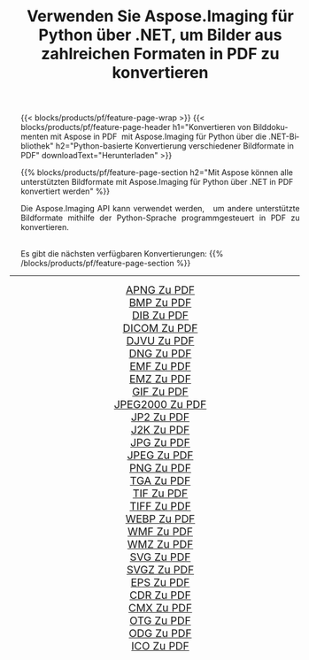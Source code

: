 ﻿---
title: Verwenden Sie Aspose.Imaging für Python über .NET, um Bilder aus zahlreichen Formaten in PDF zu konvertieren 
weight: 3920
url: /de/python-net/conversion/to/pdf 
lang: de
langdirlevel: 2
locales: zh-hans,ja,it,ru,de,es,fr,nl,id,lt,pl,pt,vi,tr,ko,zh-hant,ar,hi,th,sv,cs,uk,he
description: Sie können Aspose.Imaging für Python über die .NET-Bibliothek verwenden, um eine Vielzahl von Formaten in PDF zu konvertieren.
---

{{< blocks/products/pf/feature-page-wrap >}}
{{< blocks/products/pf/feature-page-header h1="Konvertieren von Bilddokumenten mit Aspose in PDF  mit Aspose.Imaging für Python über die .NET-Bibliothek" h2="Python-basierte Konvertierung verschiedener Bildformate in PDF" downloadText="Herunterladen" >}}


{{% blocks/products/pf/feature-page-section  h2="Mit Aspose können alle unterstützten Bildformate mit Aspose.Imaging für Python über .NET in PDF konvertiert werden" %}}
<p align=justify>Die Aspose.Imaging API kann verwendet werden,   um andere unterstützte Bildformate mithilfe der Python-Sprache programmgesteuert in PDF zu konvertieren.</p>
<br/>
Es gibt die nächsten verfügbaren Konvertierungen:
{{% /blocks/products/pf/feature-page-section %}}
<div class="container-fluid productfamilypage bg-gray">
    <div class="convertypes bg-gray agp-content section">
        <div class="container">
		<hr style="margin-left:-20px;"/>
		<div class="row other-converters" style="gap: 10px;font-size: 19px;text-align:center;">
		    <div class='col-md-2 other-converter remove-lp remove-rp'><a href="/imaging/de/python-net/conversion/apng-to-pdf" style="padding:15px;">APNG Zu PDF</a></div>
<div class='col-md-2 other-converter remove-lp remove-rp'><a href="/imaging/de/python-net/conversion/bmp-to-pdf" style="padding:15px;">BMP Zu PDF</a></div>
<div class='col-md-2 other-converter remove-lp remove-rp'><a href="/imaging/de/python-net/conversion/dib-to-pdf" style="padding:15px;">DIB Zu PDF</a></div>
<div class='col-md-2 other-converter remove-lp remove-rp'><a href="/imaging/de/python-net/conversion/dicom-to-pdf" style="padding:15px;">DICOM Zu PDF</a></div>
<div class='col-md-2 other-converter remove-lp remove-rp'><a href="/imaging/de/python-net/conversion/djvu-to-pdf" style="padding:15px;">DJVU Zu PDF</a></div>
<div class='col-md-2 other-converter remove-lp remove-rp'><a href="/imaging/de/python-net/conversion/dng-to-pdf" style="padding:15px;">DNG Zu PDF</a></div>
<div class='col-md-2 other-converter remove-lp remove-rp'><a href="/imaging/de/python-net/conversion/emf-to-pdf" style="padding:15px;">EMF Zu PDF</a></div>
<div class='col-md-2 other-converter remove-lp remove-rp'><a href="/imaging/de/python-net/conversion/emz-to-pdf" style="padding:15px;">EMZ Zu PDF</a></div>
<div class='col-md-2 other-converter remove-lp remove-rp'><a href="/imaging/de/python-net/conversion/gif-to-pdf" style="padding:15px;">GIF Zu PDF</a></div>
<div class='col-md-2 other-converter remove-lp remove-rp'><a href="/imaging/de/python-net/conversion/jpeg2000-to-pdf" style="padding:15px;">JPEG2000 Zu PDF</a></div>
<div class='col-md-2 other-converter remove-lp remove-rp'><a href="/imaging/de/python-net/conversion/jp2-to-pdf" style="padding:15px;">JP2 Zu PDF</a></div>
<div class='col-md-2 other-converter remove-lp remove-rp'><a href="/imaging/de/python-net/conversion/j2k-to-pdf" style="padding:15px;">J2K Zu PDF</a></div>
<div class='col-md-2 other-converter remove-lp remove-rp'><a href="/imaging/de/python-net/conversion/jpg-to-pdf" style="padding:15px;">JPG Zu PDF</a></div>
<div class='col-md-2 other-converter remove-lp remove-rp'><a href="/imaging/de/python-net/conversion/jpeg-to-pdf" style="padding:15px;">JPEG Zu PDF</a></div>
<div class='col-md-2 other-converter remove-lp remove-rp'><a href="/imaging/de/python-net/conversion/png-to-pdf" style="padding:15px;">PNG Zu PDF</a></div>
<div class='col-md-2 other-converter remove-lp remove-rp'><a href="/imaging/de/python-net/conversion/tga-to-pdf" style="padding:15px;">TGA Zu PDF</a></div>
<div class='col-md-2 other-converter remove-lp remove-rp'><a href="/imaging/de/python-net/conversion/tif-to-pdf" style="padding:15px;">TIF Zu PDF</a></div>
<div class='col-md-2 other-converter remove-lp remove-rp'><a href="/imaging/de/python-net/conversion/tiff-to-pdf" style="padding:15px;">TIFF Zu PDF</a></div>
<div class='col-md-2 other-converter remove-lp remove-rp'><a href="/imaging/de/python-net/conversion/webp-to-pdf" style="padding:15px;">WEBP Zu PDF</a></div>
<div class='col-md-2 other-converter remove-lp remove-rp'><a href="/imaging/de/python-net/conversion/wmf-to-pdf" style="padding:15px;">WMF Zu PDF</a></div>
<div class='col-md-2 other-converter remove-lp remove-rp'><a href="/imaging/de/python-net/conversion/wmz-to-pdf" style="padding:15px;">WMZ Zu PDF</a></div>
<div class='col-md-2 other-converter remove-lp remove-rp'><a href="/imaging/de/python-net/conversion/svg-to-pdf" style="padding:15px;">SVG Zu PDF</a></div>
<div class='col-md-2 other-converter remove-lp remove-rp'><a href="/imaging/de/python-net/conversion/svgz-to-pdf" style="padding:15px;">SVGZ Zu PDF</a></div>
<div class='col-md-2 other-converter remove-lp remove-rp'><a href="/imaging/de/python-net/conversion/eps-to-pdf" style="padding:15px;">EPS Zu PDF</a></div>
<div class='col-md-2 other-converter remove-lp remove-rp'><a href="/imaging/de/python-net/conversion/cdr-to-pdf" style="padding:15px;">CDR Zu PDF</a></div>
<div class='col-md-2 other-converter remove-lp remove-rp'><a href="/imaging/de/python-net/conversion/cmx-to-pdf" style="padding:15px;">CMX Zu PDF</a></div>
<div class='col-md-2 other-converter remove-lp remove-rp'><a href="/imaging/de/python-net/conversion/otg-to-pdf" style="padding:15px;">OTG Zu PDF</a></div>
<div class='col-md-2 other-converter remove-lp remove-rp'><a href="/imaging/de/python-net/conversion/odg-to-pdf" style="padding:15px;">ODG Zu PDF</a></div>
<div class='col-md-2 other-converter remove-lp remove-rp'><a href="/imaging/de/python-net/conversion/ico-to-pdf" style="padding:15px;">ICO Zu PDF</a></div>
                </div>
        </div>
    </div>
</div>
<br/>

